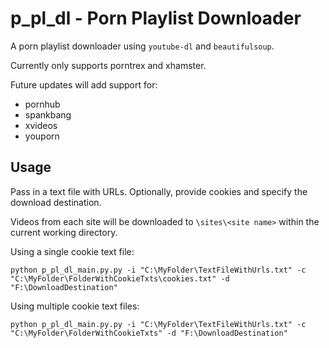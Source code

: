 # p_pl_dl - Porn Playlist Downloader

A porn playlist downloader using `youtube-dl` and `beautifulsoup`.

Currently only supports porntrex and xhamster.

Future updates will add support for:

- pornhub
- spankbang
- xvideos
- youporn


## Usage

Pass in a text file with URLs. Optionally, provide cookies and specify the download destination.

Videos from each site will be downloaded to `\sites\<site name>` within the current working directory.

Using a single cookie text file:
```
python p_pl_dl_main.py.py -i "C:\MyFolder\TextFileWithUrls.txt" -c "C:\MyFolder\FolderWithCookieTxts\cookies.txt" -d "F:\DownloadDestination"
```

Using multiple cookie text files:

```
python p_pl_dl_main.py.py -i "C:\MyFolder\TextFileWithUrls.txt" -c "C:\MyFolder\FolderWithCookieTxts" -d "F:\DownloadDestination"
```
